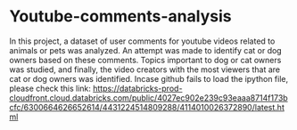 # Youtube-comments-analysis
In this project, a dataset of user comments for youtube videos related to animals or pets was analyzed. An attempt was made to identify cat or dog owners based on these comments. Topics important to dog or cat owners was studied, and finally, the video creators with the most viewers that are cat or dog owners was identified.
Incase github fails to load the ipython file, please check this link: https://databricks-prod-cloudfront.cloud.databricks.com/public/4027ec902e239c93eaaa8714f173bcfc/6300664626652614/4431224514809288/4114010026372890/latest.html
